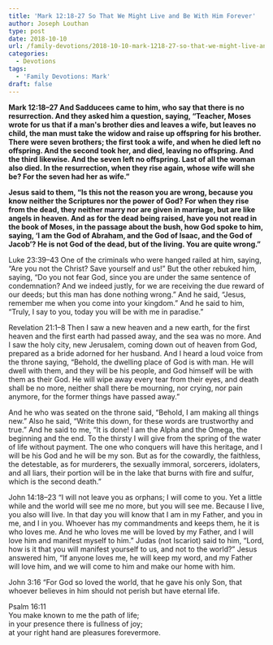 ```yaml
---
title: 'Mark 12:18-27 So That We Might Live and Be With Him Forever'
author: Joseph Louthan
type: post
date: 2018-10-10
url: /family-devotions/2018-10-10-mark-1218-27-so-that-we-might-live-and-b.md/
categories:
  - Devotions
tags:
  - 'Family Devotions: Mark'
draft: false
---
```


**Mark 12:18–27 And Sadducees came to him, who say that there is no resurrection. And they asked him a question, saying, “Teacher, Moses wrote for us that if a man's brother dies and leaves a wife, but leaves no child, the man must take the widow and raise up offspring for his brother. There were seven brothers; the first took a wife, and when he died left no offspring. And the second took her, and died, leaving no offspring. And the third likewise. And the seven left no offspring. Last of all the woman also died. In the resurrection, when they rise again, whose wife will she be? For the seven had her as wife.”**

**Jesus said to them, “Is this not the reason you are wrong, because you know neither the Scriptures nor the power of God? For when they rise from the dead, they neither marry nor are given in marriage, but are like angels in heaven. And as for the dead being raised, have you not read in the book of Moses, in the passage about the bush, how God spoke to him, saying, ‘I am the God of Abraham, and the God of Isaac, and the God of Jacob’? He is not God of the dead, but of the living. You are quite wrong.”**

Luke 23:39–43 One of the criminals who were hanged railed at him, saying, “Are you not the Christ? Save yourself and us!” But the other rebuked him, saying, “Do you not fear God, since you are under the same sentence of condemnation? And we indeed justly, for we are receiving the due reward of our deeds; but this man has done nothing wrong.” And he said, “Jesus, remember me when you come into your kingdom.” And he said to him, “Truly, I say to you, today you will be with me in paradise.” 

Revelation 21:1–8 Then I saw a new heaven and a new earth, for the first heaven and the first earth had passed away, and the sea was no more. And I saw the holy city, new Jerusalem, coming down out of heaven from God, prepared as a bride adorned for her husband. And I heard a loud voice from the throne saying, “Behold, the dwelling place of God is with man. He will dwell with them, and they will be his people, and God himself will be with them as their God. He will wipe away every tear from their eyes, and death shall be no more, neither shall there be mourning, nor crying, nor pain anymore, for the former things have passed away.”

And he who was seated on the throne said, “Behold, I am making all things new.” Also he said, “Write this down, for these words are trustworthy and true.” And he said to me, “It is done! I am the Alpha and the Omega, the beginning and the end. To the thirsty I will give from the spring of the water of life without payment. The one who conquers will have this heritage, and I will be his God and he will be my son. But as for the cowardly, the faithless, the detestable, as for murderers, the sexually immoral, sorcerers, idolaters, and all liars, their portion will be in the lake that burns with fire and sulfur, which is the second death.” 

John 14:18–23 “I will not leave you as orphans; I will come to you. Yet a little while and the world will see me no more, but you will see me. Because I live, you also will live. In that day you will know that I am in my Father, and you in me, and I in you. Whoever has my commandments and keeps them, he it is who loves me. And he who loves me will be loved by my Father, and I will love him and manifest myself to him.” Judas (not Iscariot) said to him, “Lord, how is it that you will manifest yourself to us, and not to the world?” Jesus answered him, “If anyone loves me, he will keep my word, and my Father will love him, and we will come to him and make our home with him.

John 3:16 “For God so loved the world, that he gave his only Son, that whoever believes in him should not perish but have eternal life.

Psalm 16:11  
You make known to me the path of life;  
  in your presence there is fullness of joy;  
  at your right hand are pleasures forevermore.
